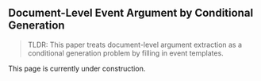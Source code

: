 ## Document-Level Event Argument by Conditional Generation

> TLDR: 
> This paper treats document-level argument extraction as a conditional generation problem by filling in event templates.



This page is currently under construction.

